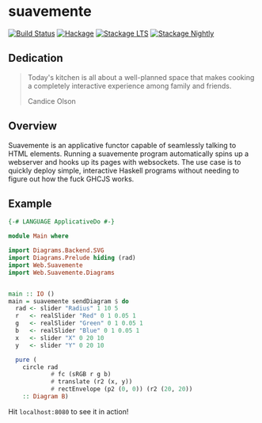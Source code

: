 # suavemente

[![Build Status](https://travis-ci.org/isovector/suavemente.svg?branch=master)][build]
[![Hackage](https://img.shields.io/hackage/v/suavemente.svg)][hackage]
[![Stackage LTS](https://www.stackage.org/package/suavemente/badge/lts)][stackage]
[![Stackage Nightly](https://www.stackage.org/package/suavemente/badge/nightly)][nightly]

[build]: https://travis-ci.org/isovector/suavemente
[hackage]: https://hackage.haskell.org/package/suavemente
[stackage]: http://stackage.org/lts/package/suavemente
[nightly]: http://stackage.org/nightly/package/suavemente

## Dedication

> Today's kitchen is all about a well-planned space that makes cooking a
> completely interactive experience among family and friends.
>
> Candice Olson


## Overview

Suavemente is an applicative functor capable of seamlessly talking to HTML
elements. Running a suavemente program automatically spins up a webserver and
hooks up its pages with websockets. The use case is to quickly deploy simple,
interactive Haskell programs without needing to figure out how the fuck GHCJS
works.


## Example

```haskell
{-# LANGUAGE ApplicativeDo #-}

module Main where

import Diagrams.Backend.SVG
import Diagrams.Prelude hiding (rad)
import Web.Suavemente
import Web.Suavemente.Diagrams


main :: IO ()
main = suavemente sendDiagram $ do
  rad <- slider "Radius" 1 10 5
  r   <- realSlider "Red" 0 1 0.05 1
  g   <- realSlider "Green" 0 1 0.05 1
  b   <- realSlider "Blue" 0 1 0.05 1
  x   <- slider "X" 0 20 10
  y   <- slider "Y" 0 20 10

  pure (
    circle rad
            # fc (sRGB r g b)
            # translate (r2 (x, y))
            # rectEnvelope (p2 (0, 0)) (r2 (20, 20))
    :: Diagram B)
```

Hit `localhost:8080` to see it in action!

